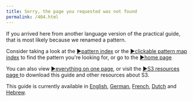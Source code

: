```yaml
---
title: Sorry, the page you requested was not found
permalink: /404.html
---
```


If you arrived here from another language version of the practical guide, that is most likely because we renamed a pattern.

Consider taking a look at the  [&#9654;pattern index](pattern-index.html) or the  [&#9654;clickable pattern map index](map.html)  to find the pattern you're looking for, or go to the  [&#9654;home page](index.html)

You can also view [&#9654;everything on one page](all.html), or visit the [&#9654;S3 resources page ](https://sociocracy30.org/resources) to download this guide and other resources about S3.

This guide is currently available in [English](https://patterns.sociocracy30.org), [German](https://patterns-de.sociocracy30.org), [French](https://patterns-fr.sociocracy30.org), [Dutch](https://patterns-nl.sociocracy30.org) and [Hebrew](https://patterns-he.sociocracy30.org).
